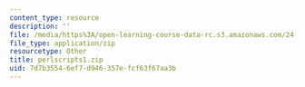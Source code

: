 ```yaml
---
content_type: resource
description: ''
file: /media/https%3A/open-learning-course-data-rc.s3.amazonaws.com/24-964-topics-in-phonology-fall-2004/7d7b35546ef7d946357efcf63f67aa3b_perlscripts1.zip
file_type: application/zip
resourcetype: Other
title: perlscripts1.zip
uid: 7d7b3554-6ef7-d946-357e-fcf63f67aa3b
---
```

